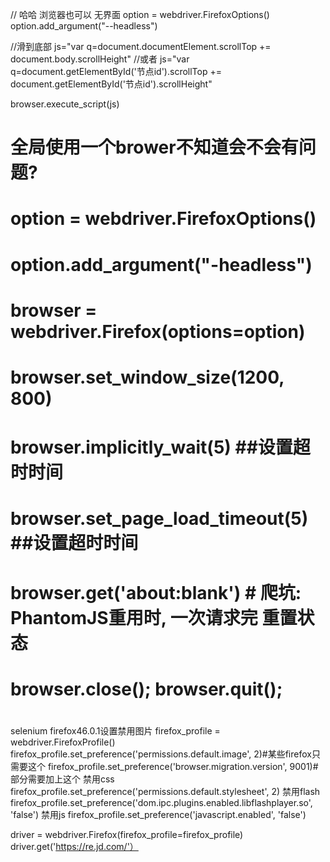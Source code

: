 
// 哈哈 浏览器也可以 无界面
option = webdriver.FirefoxOptions()
option.add_argument("--headless")

//滑到底部
js="var q=document.documentElement.scrollTop += document.body.scrollHeight"
//或者
js="var q=document.getElementById('节点id').scrollTop += document.getElementById('节点id').scrollHeight"

browser.execute_script(js)

# 全局使用一个brower不知道会不会有问题?
# option = webdriver.FirefoxOptions()
# option.add_argument("-headless")
# browser = webdriver.Firefox(options=option)
# browser.set_window_size(1200, 800)
# browser.implicitly_wait(5)  ##设置超时时间
# browser.set_page_load_timeout(5)  ##设置超时时间



# browser.get('about:blank')  # 爬坑: PhantomJS重用时, 一次请求完 重置状态
# browser.close(); <or> browser.quit();
#


selenium firefox46.0.1设置禁用图片
 firefox_profile = webdriver.FirefoxProfile()
firefox_profile.set_preference('permissions.default.image', 2)#某些firefox只需要这个
firefox_profile.set_preference('browser.migration.version', 9001)#部分需要加上这个
禁用css
firefox_profile.set_preference('permissions.default.stylesheet', 2)
禁用flash
firefox_profile.set_preference('dom.ipc.plugins.enabled.libflashplayer.so', 'false')
禁用js
firefox_profile.set_preference('javascript.enabled', 'false')

driver = webdriver.Firefox(firefox_profile=firefox_profile)
driver.get('https://re.jd.com/'）